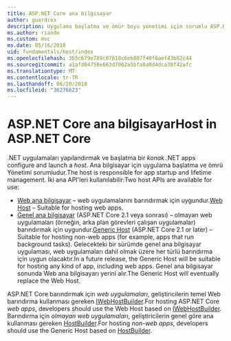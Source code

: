 ```yaml
---
title: ASP.NET Core ana bilgisayar
author: guardrex
description: Uygulama başlatma ve ömür boyu yönetimi için sorumlu ASP.NET çekirdek Web ana bilgisayarı ve .NET genel ana bilgisayar hakkında bilgi edinin.
ms.author: riande
ms.custom: mvc
ms.date: 05/16/2018
uid: fundamentals/host/index
ms.openlocfilehash: 365c679e789c07818c6eb007f40f6aef43b82c44
ms.sourcegitcommit: a1afd04758e663d7062a5bfa8a0d4dca38f42afc
ms.translationtype: MT
ms.contentlocale: tr-TR
ms.lasthandoff: 06/20/2018
ms.locfileid: "36276623"
---
```

# <a name="host-in-aspnet-core"></a><span data-ttu-id="0b1f3-103">ASP.NET Core ana bilgisayar</span><span class="sxs-lookup"><span data-stu-id="0b1f3-103">Host in ASP.NET Core</span></span>

<span data-ttu-id="0b1f3-104">.NET uygulamaları yapılandırmak ve başlatma bir *konak*.</span><span class="sxs-lookup"><span data-stu-id="0b1f3-104">.NET apps configure and launch a *host*.</span></span> <span data-ttu-id="0b1f3-105">Ana bilgisayar için uygulama başlatma ve ömrü Yönetimi sorumludur.</span><span class="sxs-lookup"><span data-stu-id="0b1f3-105">The host is responsible for app startup and lifetime management.</span></span> <span data-ttu-id="0b1f3-106">İki ana API'leri kullanılabilir:</span><span class="sxs-lookup"><span data-stu-id="0b1f3-106">Two host APIs are available for use:</span></span>

* <span data-ttu-id="0b1f3-107">[Web ana bilgisayar](xref:fundamentals/host/web-host) &ndash; web uygulamalarını barındırmak için uygundur.</span><span class="sxs-lookup"><span data-stu-id="0b1f3-107">[Web Host](xref:fundamentals/host/web-host) &ndash; Suitable for hosting web apps.</span></span>
* <span data-ttu-id="0b1f3-108">[Genel ana bilgisayar](xref:fundamentals/host/generic-host) (ASP.NET Core 2.1 veya sonrası) &ndash; olmayan web uygulamaları (örneğin, arka plan görevleri çalışan uygulamalar) barındırmak için uygundur.</span><span class="sxs-lookup"><span data-stu-id="0b1f3-108">[Generic Host](xref:fundamentals/host/generic-host) (ASP.NET Core 2.1 or later) &ndash; Suitable for hosting non-web apps (for example, apps that run background tasks).</span></span> <span data-ttu-id="0b1f3-109">Gelecekteki bir sürümde genel ana bilgisayar uygulaması, web uygulamaları dahil olmak üzere her türlü barındırma için uygun olacaktır.</span><span class="sxs-lookup"><span data-stu-id="0b1f3-109">In a future release, the Generic Host will be suitable for hosting any kind of app, including web apps.</span></span> <span data-ttu-id="0b1f3-110">Genel ana bilgisayar sonunda Web ana bilgisayarı yerini alır.</span><span class="sxs-lookup"><span data-stu-id="0b1f3-110">The Generic Host will eventually replace the Web Host.</span></span>

<span data-ttu-id="0b1f3-111">ASP.NET Core barındırmak için *web uygulamaları*, geliştiricilerin temel Web barındırma kullanması gereken [IWebHostBuilder](/dotnet/api/microsoft.aspnetcore.hosting.iwebhostbuilder).</span><span class="sxs-lookup"><span data-stu-id="0b1f3-111">For hosting ASP.NET Core *web apps*, developers should use the Web Host based on [IWebHostBuilder](/dotnet/api/microsoft.aspnetcore.hosting.iwebhostbuilder).</span></span> <span data-ttu-id="0b1f3-112">Barındırma için *olmayan web uygulamaları*, geliştiricilerin genel göre ana kullanması gereken [HostBuilder](/dotnet/api/microsoft.extensions.hosting.hostbuilder).</span><span class="sxs-lookup"><span data-stu-id="0b1f3-112">For hosting *non-web apps*, developers should use the Generic Host based on [HostBuilder](/dotnet/api/microsoft.extensions.hosting.hostbuilder).</span></span>
